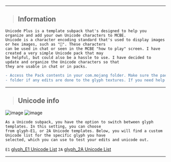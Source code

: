 --- ---
> <h2>Information</h2> 
```info
Unicode Plus is a template subpack that's designed to help you organize and add your own Unicode characters to MCBE. 
Unicode is a character encoding standard that's used to display images or hex images, such as "". These characters 
can be used in chat or seen in the MCBE "how to play" screen. I have created a very simple Unicode pack that may 
be helpful, but could also be a hassle to use. I have decided to update and organize the Unicode characters so that 
they are usable in chat or in packs.
```
```diff
- Access the Pack contents in your com.mojang folder. Make sure the pack is moved to your "development_resource_pack" -
- folder if any edits are done to the glyph textures. If you need help contact me @Discord - Dooka#6412 :). -
```
--- ---
> <h2>Unicode info</h2> 
![image](https://media.discordapp.net/attachments/1050591171921072130/1053093578458542090/image.png?width=1350&height=195)
![image](https://media.discordapp.net/attachments/1050591171921072130/1053093795442475088/image.png?width=1350&height=132)
```info
As a Unicode subpack, you have the option to switch between glyph templates. In this setting, you can choose 
from glyph-E1, or 2A Unicode templates. Below, you will find a custom Unicode list for the specific glyph you have 
selected, which you can use to test your edits and unicode out.
```

 `E1`  [glyph_E1 Unicode List](https://github.com/Dooka-Packages/Dooka-Portfolio/blob/main/resource/Unicode-Plus/subpacks/glyph_E1/glyph_E1%20Unicode%20List.md)
 `2A`  [glyph_2A Unicode List](https://github.com/Dooka-Packages/Dooka-Portfolio/blob/main/resource/Unicode-Plus/subpacks/glyph_2A/glyph_2A%20Unicode%20List.md)
--- ---

